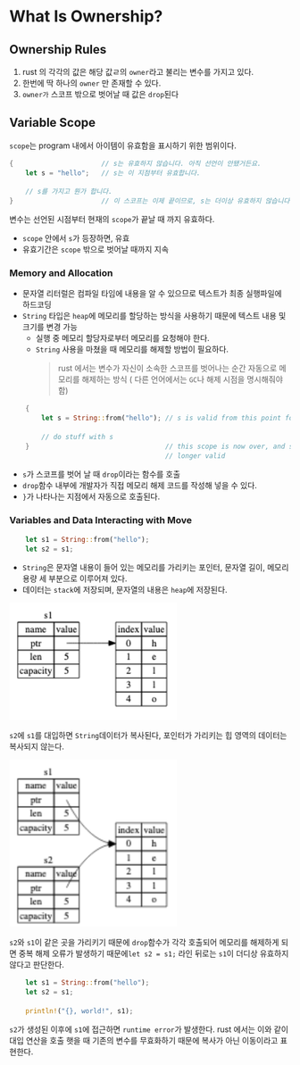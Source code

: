 # What Is Ownership?

## Ownership Rules
1. rust 의 각각의 값은 해당 값ㄹ의 `owner`라고 불리는 변수를 가지고 있다.
2. 한번에 딱 하나의 `owner` 만 존재할 수 있다.
3. `owner가` 스코프 밖으로 벗어날 때 값은 `drop`된다

## Variable Scope

`scope`는 program 내에서 아이템이 유효함을 표시하기 위한 범위이다.

```rust
{                      // s는 유효하지 않습니다. 아직 선언이 안됐거든요.
    let s = "hello";   // s는 이 지점부터 유효합니다.

    // s를 가지고 뭔가 합니다.
}                      // 이 스코프는 이제 끝이므로, s는 더이상 유효하지 않습니다.
```

변수는 선언된 시점부터 현재의 `scope`가 끝날 때 까지 유효하다.
- `scope` 안에서 `s`가 등장하면, 유효
- 유효기간은 `scope` 밖으로 벗어날 때까지 지속



### Memory and Allocation
- 문자열 리터럴은 컴파일 타임에 내용을 알 수 있으므로 텍스트가 최종 실행파일에 하드코딩
- `String` 타입은 `heap`에 메모리를 할당하는 방식을 사용하기 때문에 텍스트 내용 및 크기를 변경 가능
  - 실행 중 메모리 할당자로부터 메모리를 요청해야 한다.
  - `String` 사용을 마쳤을 때 메모리를 해제할 방법이 필요하다.
    >rust  에서는 변수가 자신이 소속한 스코프를 벗어나는 순간 자동으로 메모리를 해제하는 방식 ( 다른 언어에서는 `GC`나 해제 시점을 명시해줘야 함)
```rust
    {
        let s = String::from("hello"); // s is valid from this point forward

        // do stuff with s
    }                                  // this scope is now over, and s is no
                                       // longer valid
```
- `s`가 스코프를 벗어 날 때 `drop`이라는 함수를 호출
- `drop`함수 내부에 개발자가 직접 메모리 해제 코드를 작성해 넣을 수 있다.
- `}`가 나타나는 지점에서 자동으로 호출된다.

### Variables and Data Interacting with Move

```rust
    let s1 = String::from("hello");
    let s2 = s1;
```
- `String`은 문자열 내용이 들어 있는 메모리를 가리키는 포인터, 문자열 길이, 메모리 용량 세 부분으로 이루어져 있다.
- 데이터는 `stack`에 저장되며, 문자열의 내용은 `heap`에 저장된다.


<img src="./img/img.png" width="300" />

`s2`에 `s1`를 대입하면 `String`데이터가 복사된다, 포인터가 가리키는 힙 영역의 데이터는 복사되지 않는다.

<img src="./img/img_2.png" width="300" />


`s2`와 `s1`이 같은 곳을 가리키기 때문에 `drop`함수가 각각 호출되어 메모리를 해제하게 되면 중복 해제 오류가 발생하기 때문에`let s2 = s1;` 라인 뒤로는 `s1`이 더디상 유효하지 않다고 판단한다.
```rust
    let s1 = String::from("hello");
    let s2 = s1;

    println!("{}, world!", s1);
```

`s2`가 생성된 이후에 `s1`에 접근하면 `runtime error`가 발생한다.
rust 에서는 이와 같이 대입 연산을 호출 햇을 때 기존의 변수를 무효화하기 때문에 복사가 아닌 이동이라고 표현한다.
